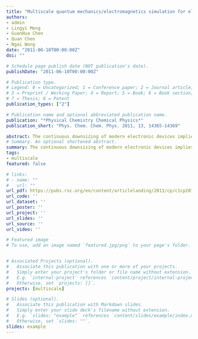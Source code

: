 ```yaml
---
title: "Multiscale quantum mechanics/electromagnetics simulation for electronic devices"
authors:
- admin
- Lingyi Meng
- GuanHua Chen
- Quan Chen
- Ngai Wong
date: "2011-06-10T00:00:00Z"
doi: ""

# Schedule page publish date (NOT publication's date).
publishDate: "2011-06-10T00:00:00Z"

# Publication type.
# Legend: 0 = Uncategorized; 1 = Conference paper; 2 = Journal article;
# 3 = Preprint / Working Paper; 4 = Report; 5 = Book; 6 = Book section;
# 7 = Thesis; 8 = Patent
publication_types: ["2"]

# Publication name and optional abbreviated publication name.
publication: "*Physical Chemistry Chemical Physics*"
publication_short: "Phys. Chem. Chem. Phys. 2011, 13, 14365-14369"

abstract: The continuous downsizing of modern electronic devices implies the increasing importance of quantum phenomena. As the feature sizes of transistors inch towards 10 nanometer, simulations including quantum effects and atomistic details are inevitable. Here we report a novel hybrid quantum mechanics and electromagnetics (QM/EM) method to model individual electronic components at the nanoscale. QM and EM models are solved in different regions of the system in a self-consistent manner. As a demostration, we study a carbon nanotube based electronic device embedded in a silicon block. Good agreement is obtained between simulation by QM/EM method and full QM treatment of the entire system.
# Summary. An optional shortened abstract.
summary: The continuous downsizing of modern electronic devices implies the increasing importance of quantum phenomena. As the feature sizes of transistors inch towards 10 nanometer, simulations including quantum effects and atomistic details are inevitable. Here we report a novel hybrid quantum mechanics and electromagnetics (QM/EM) method to model individual electronic components at the nanoscale. QM and EM models are solved in different regions of the system in a self-consistent manner. As a demostration, we study a carbon nanotube based electronic device embedded in a silicon block. Good agreement is obtained between simulation by QM/EM method and full QM treatment of the entire system.
tags:
- multiscale
featured: false

# links:
# - name: ""
#   url: ""
url_pdf: https://pubs.rsc.org/en/content/articlelanding/2011/cp/c1cp20766k#!divAbstract
url_code: ''
url_dataset: ''
url_poster: ''
url_project: ''
url_slides: ''
url_source: ''
url_video: ''

# Featured image
# To use, add an image named `featured.jpg/png` to your page's folder. 


# Associated Projects (optional).
#   Associate this publication with one or more of your projects.
#   Simply enter your project's folder or file name without extension.
#   E.g. `internal-project` references `content/project/internal-project/index.md`.
#   Otherwise, set `projects: []`.
projects: [multiscale]

# Slides (optional).
#   Associate this publication with Markdown slides.
#   Simply enter your slide deck's filename without extension.
#   E.g. `slides: "example"` references `content/slides/example/index.md`.
#   Otherwise, set `slides: ""`.
slides: example
---
```



